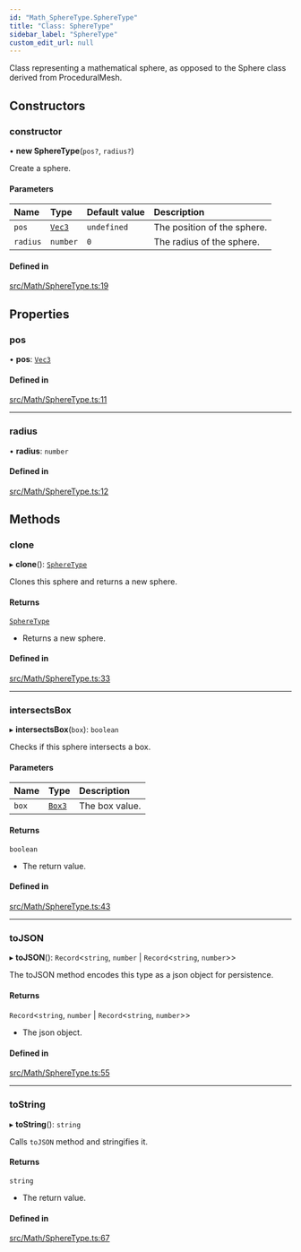 ```yaml
---
id: "Math_SphereType.SphereType"
title: "Class: SphereType"
sidebar_label: "SphereType"
custom_edit_url: null
---
```




Class representing a mathematical sphere, as opposed to the Sphere class derived from ProceduralMesh.

## Constructors

### constructor

• **new SphereType**(`pos?`, `radius?`)

Create a sphere.

#### Parameters

| Name | Type | Default value | Description |
| :------ | :------ | :------ | :------ |
| `pos` | [`Vec3`](Math_Vec3.Vec3) | `undefined` | The position of the sphere. |
| `radius` | `number` | `0` | The radius of the sphere. |

#### Defined in

[src/Math/SphereType.ts:19](https://github.com/ZeaInc/zea-engine/blob/d12d3e016/src/Math/SphereType.ts#L19)

## Properties

### pos

• **pos**: [`Vec3`](Math_Vec3.Vec3)

#### Defined in

[src/Math/SphereType.ts:11](https://github.com/ZeaInc/zea-engine/blob/d12d3e016/src/Math/SphereType.ts#L11)

___

### radius

• **radius**: `number`

#### Defined in

[src/Math/SphereType.ts:12](https://github.com/ZeaInc/zea-engine/blob/d12d3e016/src/Math/SphereType.ts#L12)

## Methods

### clone

▸ **clone**(): [`SphereType`](Math_SphereType.SphereType)

Clones this sphere and returns a new sphere.

#### Returns

[`SphereType`](Math_SphereType.SphereType)

- Returns a new sphere.

#### Defined in

[src/Math/SphereType.ts:33](https://github.com/ZeaInc/zea-engine/blob/d12d3e016/src/Math/SphereType.ts#L33)

___

### intersectsBox

▸ **intersectsBox**(`box`): `boolean`

Checks if this sphere intersects a box.

#### Parameters

| Name | Type | Description |
| :------ | :------ | :------ |
| `box` | [`Box3`](Math_Box3.Box3) | The box value. |

#### Returns

`boolean`

- The return value.

#### Defined in

[src/Math/SphereType.ts:43](https://github.com/ZeaInc/zea-engine/blob/d12d3e016/src/Math/SphereType.ts#L43)

___

### toJSON

▸ **toJSON**(): `Record`<`string`, `number` \| `Record`<`string`, `number`\>\>

The toJSON method encodes this type as a json object for persistence.

#### Returns

`Record`<`string`, `number` \| `Record`<`string`, `number`\>\>

- The json object.

#### Defined in

[src/Math/SphereType.ts:55](https://github.com/ZeaInc/zea-engine/blob/d12d3e016/src/Math/SphereType.ts#L55)

___

### toString

▸ **toString**(): `string`

Calls `toJSON` method and stringifies it.

#### Returns

`string`

- The return value.

#### Defined in

[src/Math/SphereType.ts:67](https://github.com/ZeaInc/zea-engine/blob/d12d3e016/src/Math/SphereType.ts#L67)


